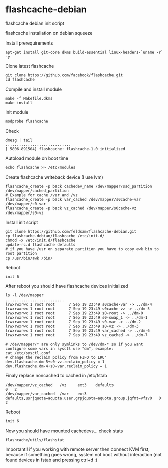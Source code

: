 flashcache-debian
=================

flashcache debian init script

flashcache installation on debian squeeze

Install prerequirements
	
	apt-get install git-core dkms build-essential linux-headers-`uname -r` -y
	
Clone latest flashcache
	
	git clone https://github.com/facebook/flashcache.git
	cd flashcache

Compile and install module
	
	make -f Makefile.dkms
	make install
	
Init module
	
	modprobe flashcache
	
Check
	
	dmesg | tail
	.............................
	[ 5806.891504] flashcache: flashcache-1.0 initialized

Autoload module on boot time
	
	echo flashcache >> /etc/modules
	
Create flashcache writeback device (I use lvm)
	
	flashcache_create -p back cachedev_name /dev/mapper/ssd_partition /dev/mapper/cached_partition
	# Example for cache /var and /vz
	flashcache_create -p back var_cached /dev/mapper/s0cache-var /dev/mapper/s0-var
	flashcache_create -p back vz_cached /dev/mapper/s0cache-vz /dev/mapper/s0-vz
	
Install init script
	
	git clone https://github.com/feldsam/flashcache-debian.git
	cp flashcache-debian/flashcache /etc/init.d/
	chmod +x /etc/init.d/flashcache
	update-rc.d flashcache defaults
	# if you have /usr on separate partition you have to copy awk bin to root partition
	cp /usr/bin/awk /bin/
	
Reboot
	
	init 6
	
After reboot you should have flashcache devices initialized
	
	ls -l /dev/mapper
	..........................
	lrwxrwxrwx 1 root root      7 Sep 19 23:49 s0cache-var -> ../dm-4
	lrwxrwxrwx 1 root root      7 Sep 19 23:49 s0cache-vz -> ../dm-5
	lrwxrwxrwx 1 root root      7 Sep 19 23:49 s0-root -> ../dm-0
	lrwxrwxrwx 1 root root      7 Sep 19 23:49 s0-swap_1 -> ../dm-1
	lrwxrwxrwx 1 root root      7 Sep 19 23:49 s0-var -> ../dm-2
	lrwxrwxrwx 1 root root      7 Sep 19 23:49 s0-vz -> ../dm-3
	lrwxrwxrwx 1 root root      7 Sep 19 23:49 var_cached -> ../dm-6
	lrwxrwxrwx 1 root root      7 Sep 19 23:49 vz_cached -> ../dm-7	
	
	# /dev/mapper/* are only symlinks to /dev/dm-* so if you want configure some vars in sysctl use "dm", example:
	cat /etc/sysctl.conf
	# change the reclaim policy from FIFO to LRU"
	dev.flashcache.dm-5+s0-vz.reclaim_policy = 1
	dev.flashcache.dm-4+s0-var.reclaim_policy = 1
	
Finaly replace noncached to cached in /etc/fstab
	
	/dev/mapper/vz_cached 	/vz		ext3	defaults															0	2
	/dev/mapper/var_cached 	/var	ext3	defaults,usrjquota=aquota.user,grpjquota=aquota.group,jqfmt=vfsv0	0	2
	
Reboot
	
	init 6
	
Now you should have mounted cachedevs... check stats
	
	flashcache/utils/flashstat
	
Important!! if you working with remote server then connect KVM first, because if something goes wrong, system not boot without interaction (not found devices in fstab and pressing ctrl+d :)